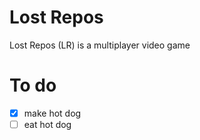 # Lost Repos

Lost Repos (LR) is a multiplayer video game

# To do
- [x] make hot dog
- [ ] eat hot dog